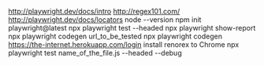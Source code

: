 http://playwright.dev/docs/intro
http://regex101.com/
http://playwright.dev/docs/locators
node --version
npm init playwright@latest
npx playwright test --headed
npx playwright show-report
npx playwright codegen url_to_be_tested
npx playwright codegen https://the-internet.herokuapp.com/login
install renorex to Chrome
npx playwright test name_of_the_file.js --headed --debug